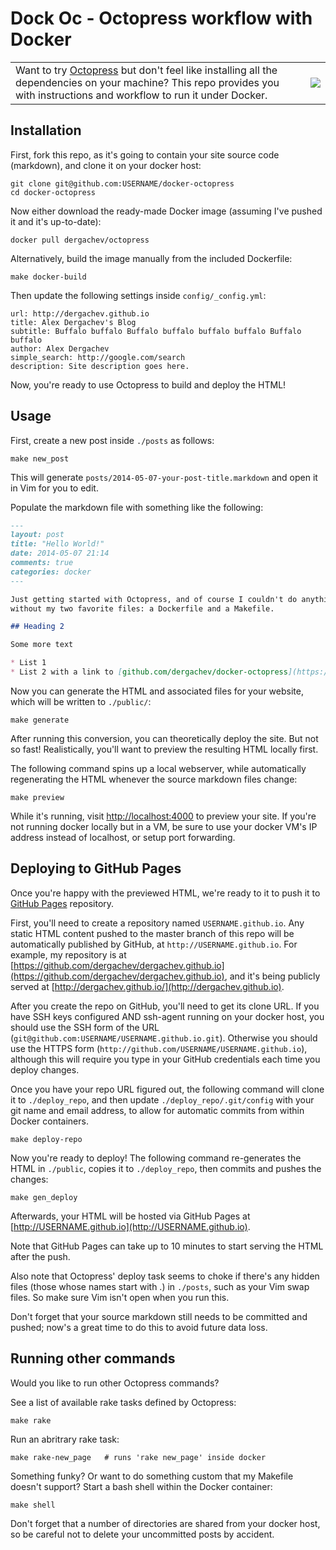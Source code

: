 Dock Oc - Octopress workflow with Docker
========================================

<table><tr>
<td>Want to try <a href="https://github.com/imathis/octopress">Octopress</a> but don't feel like installing
all the dependencies on your machine? This repo provides you with instructions and workflow to
run it under Docker.</td>
<td><img align=right src="http://img1.wikia.nocookie.net/__cb20120422143510/avengersalliance/images/7/7d/Doctor_Octopus.png"></td>
</tr></table>

## Installation

First, fork this repo, as it's going to contain your site source code
(markdown), and clone it on your docker host:

    git clone git@github.com:USERNAME/docker-octopress
    cd docker-octopress

Now either download the ready-made Docker image (assuming I've pushed it and it's up-to-date):

    docker pull dergachev/octopress

Alternatively, build the image manually from the included Dockerfile:

    make docker-build

Then update the following settings inside `config/_config.yml`:

    url: http://dergachev.github.io
    title: Alex Dergachev's Blog
    subtitle: Buffalo buffalo Buffalo buffalo buffalo buffalo Buffalo buffalo
    author: Alex Dergachev
    simple_search: http://google.com/search
    description: Site description goes here.

Now, you're ready to use Octopress to build and deploy the HTML!

## Usage

First, create a new post inside `./posts` as follows:

    make new_post

This will generate `posts/2014-05-07-your-post-title.markdown` and open it in
Vim for you to edit.

Populate the markdown file with something like the following:

```markdown
---
layout: post
title: "Hello World!"
date: 2014-05-07 21:14
comments: true
categories: docker
---

Just getting started with Octopress, and of course I couldn't do anything
without my two favorite files: a Dockerfile and a Makefile.

## Heading 2

Some more text

* List 1
* List 2 with a link to [github.com/dergachev/docker-octopress](https://github.com/dergachev/docker-octopress/)
```

Now you can generate the HTML and associated files for your website, which will
be written to `./public/`:

    make generate

After running this conversion, you can theoretically deploy the site. But not
so fast! Realistically, you'll want to preview the resulting HTML locally first.

The following command spins up a local webserver, while automatically regenerating
the HTML whenever the source markdown files change:

    make preview

While it's running, visit [http://localhost:4000](http://localhost:4000) to
preview your site. If you're not running docker locally but in a VM, be sure to use your
docker VM's IP address instead of localhost, or setup port forwarding.

## Deploying to GitHub Pages

Once you're happy with the previewed HTML, we're ready to it to push it to
[GitHub Pages](https://pages.github.com/) repository.

First, you'll need to create a repository named `USERNAME.github.io`. Any
static HTML content pushed to the master branch of this repo will be
automatically published by GitHub, at `http://USERNAME.github.io`. For example,
my repository is at [https://github.com/dergachev/dergachev.github.io](https://github.com/dergachev/dergachev.github.io),
and it's being publicly served at [http://dergachev.github.io/](http://dergachev.github.io).

After you create the repo on GitHub, you'll need to get its clone URL. If you
have SSH keys configured AND ssh-agent running on your docker host, you should
use the SSH form of the URL (`git@github.com:USERNAME/USERNAME.github.io.git`).
Otherwise you should use the HTTPS form
(`http://github.com/USERNAME/USERNAME.github.io`), although this will require
you type in your GitHub credentials each time you deploy changes.

Once you have your repo URL figured out, the following command will clone it to
`./deploy_repo`, and then update `./deploy_repo/.git/config` with your git name
and email address, to allow for automatic commits from within Docker containers.

    make deploy-repo

Now you're ready to deploy! The following command re-generates the HTML in `./public`,
copies it to `./deploy_repo`, then commits and pushes the changes:

    make gen_deploy

Afterwards, your HTML will be hosted via GitHub Pages at
[http://USERNAME.github.io](http://USERNAME.github.io).

Note that GitHub Pages can take up to 10 minutes to start serving the HTML
after the push.

Also note that Octopress' deploy task seems to choke if there's any hidden
files (those whose names start with .) in `./posts`, such as your Vim swap
files. So make sure Vim isn't open when you run this.

Don't forget that your source markdown still needs to be committed and pushed;
now's a great time to do this to avoid future data loss.

## Running other commands

Would you like to run other Octopress commands?

See a list of available rake tasks defined by Octopress:

    make rake

Run an abritrary rake task:

    make rake-new_page   # runs 'rake new_page' inside docker

Something funky? Or want to do something custom that my Makefile doesn't support?
Start a bash shell within the Docker container:

    make shell

Don't forget that a number of directories are shared from your docker host, so
be careful not to delete your uncommitted posts by accident.

